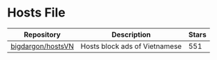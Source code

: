 # Hosts File

| Repository                                                | Description                   | Stars |
| --------------------------------------------------------- | ----------------------------- | ----- |
| [bigdargon/hostsVN](https://github.com/bigdargon/hostsVN) | Hosts block ads of Vietnamese | 551   |

